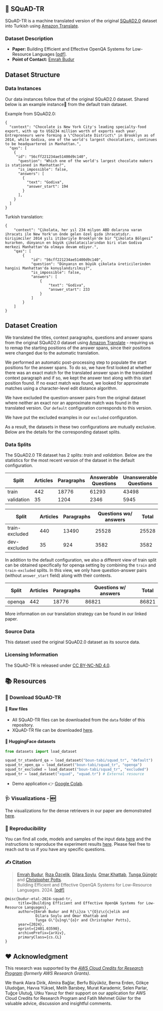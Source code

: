 ## 📜 SQuAD-TR

SQuAD-TR is a machine translated version of the original [SQuAD2.0](https://rajpurkar.github.io/SQuAD-explorer/) dataset into Turkish using [Amazon Translate](https://aws.amazon.com/translate/).

### Dataset Description

- **Paper:** Building Efficient and Effective OpenQA Systems for Low-Resource Languages [[pdf](https://arxiv.org/abs/2401.03590)].
- **Point of Contact:** [Emrah Budur](mailto:emrah.budur@boun.edu.tr)


## Dataset Structure

### Data Instances

Our data instances follow that of the original SQuAD2.0 dataset.
Shared below is an example instance🍫 from the default train dataset.

Example from SQuAD2.0:
```
{
  "context": "Chocolate is New York City's leading specialty-food export, with up to US$234 million worth of exports each year. Entrepreneurs were forming a \"Chocolate District\" in Brooklyn as of 2014, while Godiva, one of the world's largest chocolatiers, continues to be headquartered in Manhattan.",
  "qas": [
    {
     "id": "56cff221234ae51400d9c140",
      "question": "Which one of the world's largest chocolate makers is stationed in Manhattan?",
      "is_impossible": false,
      "answers": [
        {
          "text": "Godiva",
          "answer_start": 194
        }
      ],
    }
  ]
}
```

Turkish translation:

```
{
    "context": "Çikolata, her yıl 234 milyon ABD dolarına varan ihracatı ile New York'un önde gelen özel gıda ihracatıdır. Girişimciler 2014 yılı itibariyle Brooklyn'de bir “Çikolata Bölgesi” kurarken, dünyanın en büyük çikolatacılarından biri olan Godiva merkezi Manhattan'da olmaya devam ediyor.",
    "qas": [
        {
            "id": "56cff221234ae51400d9c140",
            "question": "Dünyanın en büyük çikolata üreticilerinden hangisi Manhattan'da konuşlandırılmış?",
            "is_impossible": false,
            "answers": [
                {
                    "text": "Godiva",
                    "answer_start": 233
                }
            ]
        }
    ]
}

```

## Dataset Creation

We translated the titles, context paragraphs, questions and answer spans from the original SQuAD2.0 dataset using [Amazon Translate](https://aws.amazon.com/translate/) - requiring us to remap the starting positions of the answer spans, since their positions were changed due to the automatic translation.

We performed an automatic post-processing step to populate the start positions for the answer spans. To do so, we have first looked at whether there was an exact match for the translated answer span in the translated context paragraph and if so, we kept the answer text along with this start position found.
If no exact match was found, we looked for approximate matches using a character-level edit distance algorithm.

We have excluded the question-answer pairs from the original dataset where neither an exact nor an approximate match was found in the translated version. Our `default` configuration corresponds to this version. 

We have put the excluded examples in our `excluded` configuration. 

As a result, the datasets in these two configurations are mutually exclusive.  Below are the details for the corresponding dataset splits.

### Data Splits

The SQuAD2.0 TR dataset has 2 splits: _train_ and _validation_. Below are the statistics for the most recent version of the dataset in the default configuration.

| Split      | Articles | Paragraphs | Answerable Questions | Unanswerable Questions | Total   |
| ---------- | -------- | ---------- | -------------------- | ---------------------- | ------- |
| train      | 442      | 18776      | 61293                | 43498                  | 104,791 |
| validation | 35       | 1204       | 2346                 | 5945                   | 8291    |



| Split   | Articles | Paragraphs | Questions wo/ answers | Total   |
| ------- | -------- | ---------- | --------------------- | ------- |
| train-excluded   | 440        | 13490          | 25528                 | 25528   |
| dev-excluded     | 35        | 924          | 3582                     | 3582       |


In addition to the default configuration, we also a different view of train split can be obtained specifically for openqa setting by combining the `train` and `train-excluded` splits. In this view, we only have question-answer pairs (without `answer_start` field) along with their contexts.  

| Split      | Articles | Paragraphs | Questions w/ answers |  Total   |
| ---------- | -------- | ---------- | -------------------- |  ------- |
| openqa     | 442      | 18776      | 86821                |  86821   |

More information on our translation strategy can be found in our linked paper.

### Source Data

This dataset used the original SQuAD2.0 dataset as its source data.

### Licensing Information

The SQuAD-TR is released under [CC BY-NC-ND 4.0](https://creativecommons.org/licenses/by-nc-nd/4.0). 

## 📚 Resources 

### 📖 Download SQuAD-TR

#### 🔗 Raw files

* All SQuAD-TR files can be downloaded from the `data` folder of this repository.
* XQuAD-TR file can be downloaded [here](https://github.com/deepmind/xquad).
 
#### 🤗 HuggingFace datasets
```py
from datasets import load_dataset

squad_tr_standard_qa = load_dataset("boun-tabi/squad_tr", "default")
squad_tr_open_qa = load_dataset("boun-tabi/squad_tr", "openqa")
squad_tr_excluded = load_dataset("boun-tabi/squad_tr", "excluded")
xquad_tr = load_dataset("xquad", "xquad.tr") # External resource

```
* Demo application 👉 [Google Colab](https://colab.research.google.com/drive/1QVD0c1kFfOUc1sRGKDHWeF_HgNEineRt?usp=sharing). 


### 🩺 Visualizations  - 🆕

The visualizations for the dense retrievers in our paper are demonstrated [here](https://github.com/boun-tabi/SQuAD-TR/blob/master/visualizations.md).


### 🔬 Reproducibility 

You can find all code, models and samples of the input data [here](https://drive.google.com/drive/folders/1Y3q1qvzpOSg3PWO18VQ0arp1hB-xcU1F?usp=sharing) and the instructions to reproduce the experiment results [here](https://docs.google.com/document/d/10oUYq22te0hwRaKEyM1Rkd2V9e1j8o_1GSPmnTOIBGI/edit?usp=sharing).  Please feel free to reach out to us if you have any specific questions. 


### ✍️ Citation

>[Emrah Budur](https://scholar.google.com/citations?user=zSNd03UAAAAJ), [Rıza Özçelik](https://rizaozcelik.github.io), [Dilara Soylu](https://scholar.google.com/citations?user=_NC2jJEAAAAJ), [Omar Khattab](https://omarkhattab.com), [Tunga Güngör](https://www.cmpe.boun.edu.tr/~gungort/)  and [Christopher Potts](https://web.stanford.edu/~cgpotts).  
Building Efficient and Effective OpenQA Systems for Low-Resource Languages. 2024. [[pdf]](https://arxiv.org/abs/2401.03590)

```
@misc{budur-etal-2024-squad-tr,
      title={Building Efficient and Effective OpenQA Systems for Low-Resource Languages}, 
      author={Emrah Budur and R{\i}za \"{O}z\c{c}elik and
              Dilara Soylu and Omar Khattab and
              Tunga G\"{u}ng\"{o}r and Christopher Potts},
      year={2024},
      eprint={2401.03590},
      archivePrefix={arXiv},
      primaryClass={cs.CL}
}
```

 
## ❤ Acknowledgment
This research was supported by the _[AWS Cloud Credits for Research Program](https://aws.amazon.com/government-education/research-and-technical-computing/cloud-credit-for-research/) (formerly AWS Research Grants)_.

We thank Alara Dirik, Almira Bağlar, Berfu Büyüköz, Berna Erden, Gökçe Uludoğan,  Havva Yüksel, Melih Barsbey, Murat Karademir, Selen Parlar, Tuğçe Ulutuğ, Utku Yavuz for their support on our application for AWS Cloud Credits for Research Program and Fatih Mehmet Güler for the valuable advice, discussion and insightful comments.
